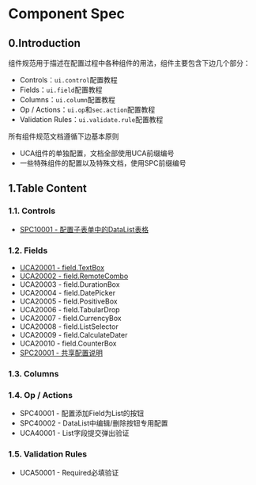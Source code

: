 # Component Spec

## 0.Introduction

组件规范用于描述在配置过程中各种组件的用法，组件主要包含下边几个部分：

* Controls：`ui.control`配置教程
* Fields：`ui.field`配置教程
* Columns：`ui.column`配置教程
* Op / Actions：`ui.op`和`sec.action`配置教程
* Validation Rules：`ui.validate.rule`配置教程

所有组件规范文档遵循下边基本原则

* UCA组件的单独配置，文档全部使用UCA前缀编号
* 一些特殊组件的配置以及特殊文档，使用SPC前缀编号

## 1.Table Content

### 1.1. Controls

* [SPC10001 - 配置子表单中的DataList表格](/environment/specifications/211controls/uca10001ff1a-pei-zhi-zi-biao-dan-zhong-datalist-biao-ge.md)

### 1.2. Fields

* [UCA20001 - field.TextBox](/environment/specifications/212fields/uca10001-fieldtextbox.md)
* [UCA20002 - field.RemoteCombo](/environment/specifications/212fields/uca20002-fieldremotecombo.md)
* UCA20003 - field.DurationBox
* UCA20004 - field.DatePicker
* UCA20005 - field.PositiveBox
* UCA20006 - field.TabularDrop
* UCA20007 - field.CurrencyBox
* UCA20008 - field.ListSelector
* UCA20009 - field.CalculateDater
* UCA20010 - field.CounterBox
* [SPC20001 - 共享配置说明](/environment/specifications/212fields/spc20001-shared-configuration.md)

### 1.3. Columns

### 1.4. Op / Actions

* SPC40001 - 配置添加Field为List的按钮
* SPC40002 - DataList中编辑/删除按钮专用配置
* UCA40001 - List字段提交弹出验证

### 1.5. Validation Rules

* UCA50001 - Required必填验证




